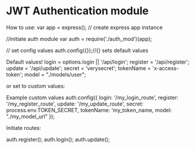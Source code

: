 # JWT Authentication module


How to use:
var app = express(); // create express app instance

//initiate auth module
var auth = require('./auth_mod')(app);


// set config values
auth.config({});//{} sets default values



Default values!
login = options.login || '/api/login';
register = '/api/register';
update = '/api/update';
secret =  'verysecret';
tokenName = 'x-access-token';
model = "./models/user";

or set to custom values:

Example custom values
auth.config({
login: '/my_login_route',
register: '/my_register_route',
update: '/my_update_route',
secret: process.env.TOKEN_SECRET,
tokenName: 'my_token_name,
model: "./my_model_url"
});

Initiate routes:

auth.register();
auth.login();
auth.update();
